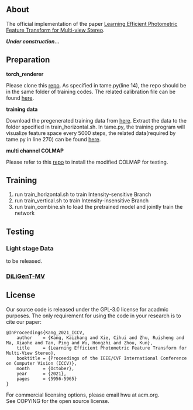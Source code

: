 ## About

The official implementation of the paper [Learning Efficient Photometric Feature Transform for Multi-view Stereo](https://openaccess.thecvf.com/content/ICCV2021/html/Kang_Learning_Efficient_Photometric_Feature_Transform_for_Multi-View_Stereo_ICCV_2021_paper.html).

***Under construction...***

## Preparation

**torch_renderer**

Please clone this [repo](https://github.com/cocoakang/torch_renderer). As specified in tame.py(line 14), the repo should be in the same folder of training codes. The related calibration file can be found [here](https://drive.google.com/file/d/1TdN1woBJuuGFB4Ylai8pasNnNzG2NQES/view?usp=sharing).

**training data**

Download the pregenerated training data from [here](https://drive.google.com/drive/folders/19xyME8WgNMj6vIVtqK5hqBfhMsx5aUV9?usp=sharing). Extract the data to the folder specified in train_horizontal.sh. In tame.py, the training program will visualize feature space every 5000 steps, the related data(required by tame.py in line 270) can be found [here](https://drive.google.com/file/d/1JrucBvAYFcw_iwNjTF_HmYCO4c_o8ZsP/view?usp=sharing).

**multi channel COLMAP**

Please refer to this [repo](https://github.com/cocoakang/colmap_multichannel) to install the modified COLMAP for testing.

## Training

1. run train_horizontal.sh to train Intensity-sensitive Branch
2. run train_vertical.sh to train Intensity-insensitive Branch
3. run train_combine.sh to load the pretrained model and jointly train the network

## Testing
### Light stage Data
to be released.

### [DiLiGenT-MV](https://sites.google.com/site/photometricstereodata/mv)

License
---

Our source code is released under the GPL-3.0 license for acadmic purposes. The only requirement for using the code in your research is to cite our paper:

    @InProceedings{Kang_2021_ICCV,
        author    = {Kang, Kaizhang and Xie, Cihui and Zhu, Ruisheng and Ma, Xiaohe and Tan, Ping and Wu, Hongzhi and Zhou, Kun},
        title     = {Learning Efficient Photometric Feature Transform for Multi-View Stereo},
        booktitle = {Proceedings of the IEEE/CVF International Conference on Computer Vision (ICCV)},
        month     = {October},
        year      = {2021},
        pages     = {5956-5965}
    }

For commercial licensing options, please email hwu at acm.org.   
See COPYING for the open source license.